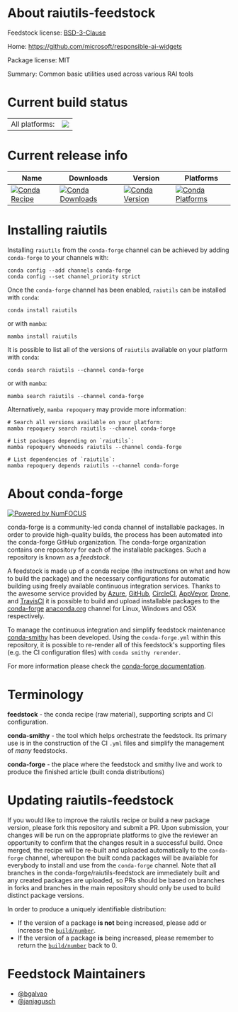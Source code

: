 About raiutils-feedstock
========================

Feedstock license: [BSD-3-Clause](https://github.com/conda-forge/raiutils-feedstock/blob/main/LICENSE.txt)

Home: https://github.com/microsoft/responsible-ai-widgets

Package license: MIT

Summary: Common basic utilities used across various RAI tools

Current build status
====================


<table><tr><td>All platforms:</td>
    <td>
      <a href="https://dev.azure.com/conda-forge/feedstock-builds/_build/latest?definitionId=16763&branchName=main">
        <img src="https://dev.azure.com/conda-forge/feedstock-builds/_apis/build/status/raiutils-feedstock?branchName=main">
      </a>
    </td>
  </tr>
</table>

Current release info
====================

| Name | Downloads | Version | Platforms |
| --- | --- | --- | --- |
| [![Conda Recipe](https://img.shields.io/badge/recipe-raiutils-green.svg)](https://anaconda.org/conda-forge/raiutils) | [![Conda Downloads](https://img.shields.io/conda/dn/conda-forge/raiutils.svg)](https://anaconda.org/conda-forge/raiutils) | [![Conda Version](https://img.shields.io/conda/vn/conda-forge/raiutils.svg)](https://anaconda.org/conda-forge/raiutils) | [![Conda Platforms](https://img.shields.io/conda/pn/conda-forge/raiutils.svg)](https://anaconda.org/conda-forge/raiutils) |

Installing raiutils
===================

Installing `raiutils` from the `conda-forge` channel can be achieved by adding `conda-forge` to your channels with:

```
conda config --add channels conda-forge
conda config --set channel_priority strict
```

Once the `conda-forge` channel has been enabled, `raiutils` can be installed with `conda`:

```
conda install raiutils
```

or with `mamba`:

```
mamba install raiutils
```

It is possible to list all of the versions of `raiutils` available on your platform with `conda`:

```
conda search raiutils --channel conda-forge
```

or with `mamba`:

```
mamba search raiutils --channel conda-forge
```

Alternatively, `mamba repoquery` may provide more information:

```
# Search all versions available on your platform:
mamba repoquery search raiutils --channel conda-forge

# List packages depending on `raiutils`:
mamba repoquery whoneeds raiutils --channel conda-forge

# List dependencies of `raiutils`:
mamba repoquery depends raiutils --channel conda-forge
```


About conda-forge
=================

[![Powered by
NumFOCUS](https://img.shields.io/badge/powered%20by-NumFOCUS-orange.svg?style=flat&colorA=E1523D&colorB=007D8A)](https://numfocus.org)

conda-forge is a community-led conda channel of installable packages.
In order to provide high-quality builds, the process has been automated into the
conda-forge GitHub organization. The conda-forge organization contains one repository
for each of the installable packages. Such a repository is known as a *feedstock*.

A feedstock is made up of a conda recipe (the instructions on what and how to build
the package) and the necessary configurations for automatic building using freely
available continuous integration services. Thanks to the awesome service provided by
[Azure](https://azure.microsoft.com/en-us/services/devops/), [GitHub](https://github.com/),
[CircleCI](https://circleci.com/), [AppVeyor](https://www.appveyor.com/),
[Drone](https://cloud.drone.io/welcome), and [TravisCI](https://travis-ci.com/)
it is possible to build and upload installable packages to the
[conda-forge](https://anaconda.org/conda-forge) [anaconda.org](https://anaconda.org/)
channel for Linux, Windows and OSX respectively.

To manage the continuous integration and simplify feedstock maintenance
[conda-smithy](https://github.com/conda-forge/conda-smithy) has been developed.
Using the ``conda-forge.yml`` within this repository, it is possible to re-render all of
this feedstock's supporting files (e.g. the CI configuration files) with ``conda smithy rerender``.

For more information please check the [conda-forge documentation](https://conda-forge.org/docs/).

Terminology
===========

**feedstock** - the conda recipe (raw material), supporting scripts and CI configuration.

**conda-smithy** - the tool which helps orchestrate the feedstock.
                   Its primary use is in the construction of the CI ``.yml`` files
                   and simplify the management of *many* feedstocks.

**conda-forge** - the place where the feedstock and smithy live and work to
                  produce the finished article (built conda distributions)


Updating raiutils-feedstock
===========================

If you would like to improve the raiutils recipe or build a new
package version, please fork this repository and submit a PR. Upon submission,
your changes will be run on the appropriate platforms to give the reviewer an
opportunity to confirm that the changes result in a successful build. Once
merged, the recipe will be re-built and uploaded automatically to the
`conda-forge` channel, whereupon the built conda packages will be available for
everybody to install and use from the `conda-forge` channel.
Note that all branches in the conda-forge/raiutils-feedstock are
immediately built and any created packages are uploaded, so PRs should be based
on branches in forks and branches in the main repository should only be used to
build distinct package versions.

In order to produce a uniquely identifiable distribution:
 * If the version of a package **is not** being increased, please add or increase
   the [``build/number``](https://docs.conda.io/projects/conda-build/en/latest/resources/define-metadata.html#build-number-and-string).
 * If the version of a package **is** being increased, please remember to return
   the [``build/number``](https://docs.conda.io/projects/conda-build/en/latest/resources/define-metadata.html#build-number-and-string)
   back to 0.

Feedstock Maintainers
=====================

* [@bgalvao](https://github.com/bgalvao/)
* [@janjagusch](https://github.com/janjagusch/)

